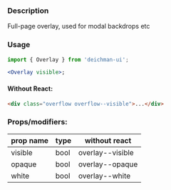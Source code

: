 ### Description

Full-page overlay, used for modal backdrops etc

### Usage

```jsx
import { Overlay } from 'deichman-ui';

<Overlay visible>;
```

#### Without React:

```html
<div class="overflow overflow--visible">...</div>
```

### Props/modifiers:

| prop name | type | without react    |
| --------- | ---- | ---------------- |
| visible   | bool | overlay--visible |
| opaque    | bool | overlay--opaque  |
| white     | bool | overlay--white   |
